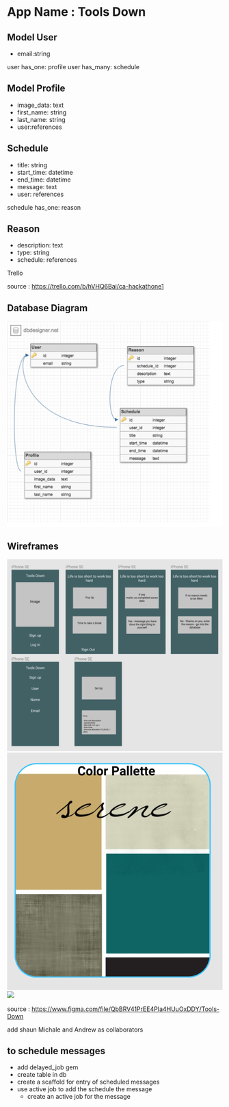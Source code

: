 # App Name : Tools Down

##  Model User

- email:string

user has_one: profile
user has_many: schedule

## Model Profile

- image_data: text
- first_name: string
- last_name: string
- user:references

## Schedule
- title: string
- start_time: datetime
- end_time: datetime
- message: text
- user: references

schedule has_one: reason

## Reason
- description: text
- type: string
- schedule: references

Trello

source : https://trello.com/b/hVHQ6Bai/ca-hackathone1


## Database Diagram

![](app/assets/images/DBDiagram.png)


<!-- ![](https://www.danmartell.com/wp-content/uploads/2014/10/Maslows-Hierarchy-of-Needs-1024x791.jpg) -->


## Wireframes
![](app/assets/images/Wireframe.png)
![](app/assets/images/ColorPallette.png)
![](app/assets/images/FontStyle.png)


source : https://www.figma.com/file/QbBRV41PrEE4PIa4HUuOxDDY/Tools-Down

add shaun Michale and Andrew as collaborators

## to schedule messages
- add delayed_job gem
- create table in db
- create a scaffold for entry of scheduled messages
- use active job to add the schedule the message
  - create an active job for the message

